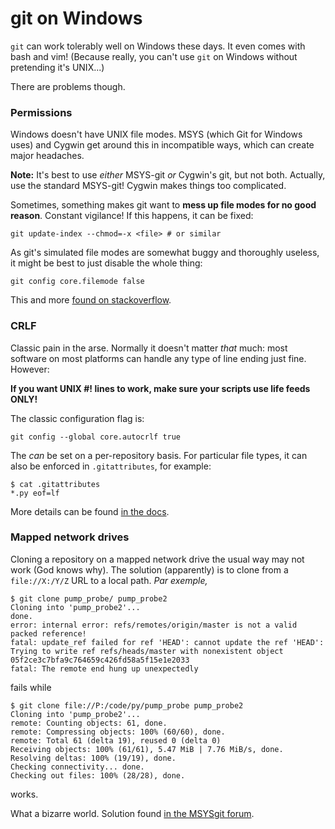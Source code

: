 # git on Windows

`git` can work tolerably well on Windows these days. It even comes with bash and vim!
(Because really, you can't use `git` on Windows without pretending it's UNIX...)

There are problems though.

### Permissions

Windows doesn't have UNIX file modes. MSYS (which Git for Windows uses) and Cygwin get
around this in incompatible ways, which can create major headaches.

**Note:** It's best to use *either* MSYS-git *or* Cygwin's git, but not both. Actually,
use the standard MSYS-git! Cygwin makes things too complicated.

Sometimes, something makes git want to **mess up file modes for no good reason**. Constant
vigilance! If this happens, it can be fixed:

    git update-index --chmod=-x <file> # or similar

As git's simulated file modes are somewhat buggy and thoroughly useless, it might be best
to just disable the whole thing:

    git config core.filemode false

This and more [found on stackoverflow](stackoverflow.com/questions/6476513/git-file-permissions-on-windows).

### CRLF

Classic pain in the arse. Normally it doesn't matter *that* much: most software on most
platforms can handle any type of line ending just fine. However:

**If you want UNIX #! lines to work, make sure your scripts use life feeds ONLY!** 

The classic configuration flag is:

    git config --global core.autocrlf true

The *can* be set on a per-repository basis. For particular file types, it can also be
enforced in `.gitattributes`, for example:

    $ cat .gitattributes
    *.py eof=lf

More details can be found [in the docs](https://help.github.com/articles/dealing-with-line-endings/).

### Mapped network drives

Cloning a repository on a mapped network drive the usual way may not work (God knows why).
The solution (apparently) is to clone from a `file://X:/Y/Z` URL to a local path. *Par exemple,*

    $ git clone pump_probe/ pump_probe2
    Cloning into 'pump_probe2'...
    done.
    error: internal error: refs/remotes/origin/master is not a valid packed reference!
    fatal: update_ref failed for ref 'HEAD': cannot update the ref 'HEAD': Trying to write ref refs/heads/master with nonexistent object 05f2ce3c7bfa9c764659c426fd58a5f15e1e2033
    fatal: The remote end hung up unexpectedly

fails while 

    $ git clone file://P:/code/py/pump_probe pump_probe2
    Cloning into 'pump_probe2'...
    remote: Counting objects: 61, done.
    remote: Compressing objects: 100% (60/60), done.
    remote: Total 61 (delta 19), reused 0 (delta 0)
    Receiving objects: 100% (61/61), 5.47 MiB | 7.76 MiB/s, done.
    Resolving deltas: 100% (19/19), done.
    Checking connectivity... done.
    Checking out files: 100% (28/28), done.

works.

What a bizarre world. Solution found [in the MSYSgit forum](https://groups.google.com/forum/#!msg/msysgit/5J3ELvZND0s/2VPm-eUf0YMJ).

